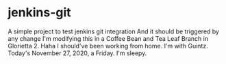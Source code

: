 # jenkins-git

A simple project to test jenkins git integration
And it should be triggered by any change
I'm modifying this in a Coffee Bean and Tea Leaf Branch in Glorietta 2. Haha I should've been working from home. I'm with Guintz. Today's November 27, 2020, a Friday. I'm sleepy.
